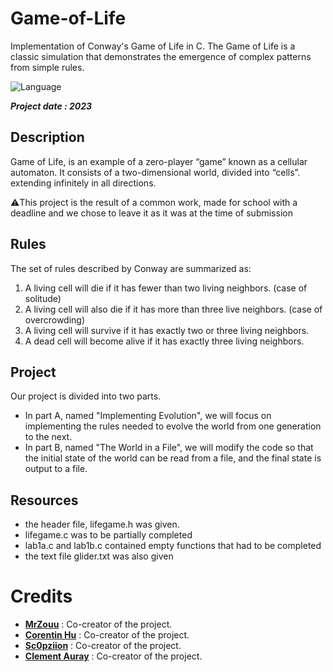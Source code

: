 # Game-of-Life
Implementation of Conway's Game of Life in C. The Game of Life is a classic simulation that demonstrates the emergence of complex patterns from simple rules.

![Language](https://img.shields.io/badge/Language-C-b0b0b0)

***Project date : 2023***

##  Description
Game of Life, is an example of a zero-player “game” known as a cellular automaton. It consists of a two-dimensional world, divided into “cells”. extending infinitely in all directions.

⚠️This project is the result of a common work, made for school with a deadline and we chose to leave it as it was at the time of submission

## Rules
The set of rules described by Conway are summarized as:
1. A living cell will die if it has fewer than two living neighbors. (case of solitude)
2. A living cell will also die if it has more than three live neighbors. (case of overcrowding)
3. A living cell will survive if it has exactly two or three living neighbors.
4. A dead cell will become alive if it has exactly three living neighbors.

## Project
Our project is divided into two parts.
* In part A, named "Implementing Evolution", we will focus on implementing the rules needed to evolve the world from
one generation to the next.
* In part B, named "The World in a File", we will modify the code so that the initial state of the world can be read from a file, and the final state is output to a file.

## Resources
* the header file, lifegame.h was given.
* lifegame.c was to be partially completed
* lab1a.c and lab1b.c contained empty functions that had to be completed
* the text file glider.txt was also given 

#  Credits
* [**MrZouu**](https://github.com/MrZouu) : Co-creator of the project.
* [**Corentin Hu**](https://github.com/cohru) : Co-creator of the project.
* [**Sc0pziion**](https://github.com/sc0pziion) : Co-creator of the project.
* [**Clement Auray**](https://github.com/Clementauray) : Co-creator of the project.
